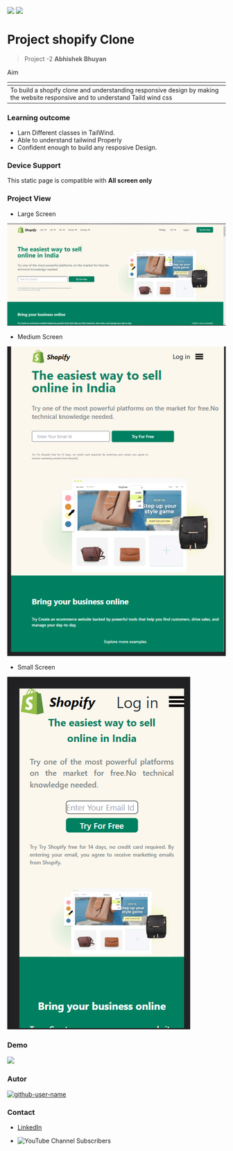 ![](https://img.shields.io/badge/Made%20With-HTML%20%26%20Tailwind%20cssCSS-orange)
![](https://img.shields.io/badge/%E2%8C%9ATime-6hr-blue)
# Project shopify  Clone
> Project -2 **Abhishek Bhuyan**

<table>
      <th>
        <tr>Aim</tr>
      </th>
      <tbody>
        <td> To build a shopify clone and understanding responsive design by making the website responsive  and to understand Taild wind css</td>
      </tbody>
</table>


### Learning outcome
- Larn Different classes in TailWind.
- Able to understand tailwind Properly
- Confident enough to build any resposive Design. 


### Device Support
 This static page is compatible with **All screen only**

### Project View
- Large Screen

![View](/lg-screen.png)
- Medium Screen
  
![View](/md-screen.png)
- Small Screen 

![view](/sm-screen.png)

### Demo
[![](https://img.shields.io/badge/Demo-visit-green)](https://paytm-clone-abhishek.netlify.app/)

### Autor
<a href="https://github.com/MrBhuyan06"> <img src="https://github.com/github-user-name.png" alt="github-user-name" style="width:50px;"/></a>

### Contact
- [LinkedIn](https://www.linkedin.com/in/abhisekh-bhuyan-5605b3230/ )

- ![YouTube Channel Subscribers](https://img.shields.io/youtube/channel/subscribers/UCqFqCI5HGhKXR_IyNzFx8kg?style=social)

